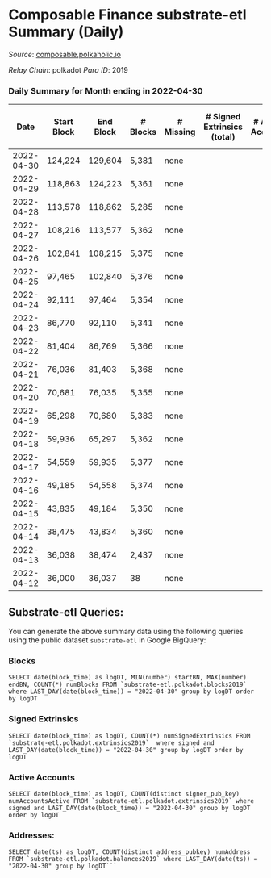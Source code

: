 # Composable Finance substrate-etl Summary (Daily)

_Source_: [composable.polkaholic.io](https://composable.polkaholic.io)

*Relay Chain*: polkadot
*Para ID*: 2019



### Daily Summary for Month ending in 2022-04-30


| Date | Start Block | End Block | # Blocks | # Missing | # Signed Extrinsics (total) | # Active Accounts | # Addresses with Balances | # Events | # Transfers | # XCM Transfers In | # XCM Transfers Out |
| ---- | ----------- | --------- | -------- | --------- | --------------------------- | ----------------- | ------------------------- | -------- | ----------- | ------------------ | ------------------- |
| 2022-04-30 | 124,224 | 129,604 | 5,381 | none  |  |  | 6 | 10,765 |   |   |   |
| 2022-04-29 | 118,863 | 124,223 | 5,361 | none  |  |  | 6 | 10,725 |   |   |   |
| 2022-04-28 | 113,578 | 118,862 | 5,285 | none  |  |  | 6 | 10,573 |   |   |   |
| 2022-04-27 | 108,216 | 113,577 | 5,362 | none  |  |  | 6 | 10,727 |   |   |   |
| 2022-04-26 | 102,841 | 108,215 | 5,375 | none  |  |  | 6 | 10,753 |   |   |   |
| 2022-04-25 | 97,465 | 102,840 | 5,376 | none  |  |  | 6 | 10,758 |   |   |   |
| 2022-04-24 | 92,111 | 97,464 | 5,354 | none  |  |  | 6 | 10,711 |   |   |   |
| 2022-04-23 | 86,770 | 92,110 | 5,341 | none  |  |  | 6 | 10,685 |   |   |   |
| 2022-04-22 | 81,404 | 86,769 | 5,366 | none  |  |  | 6 | 10,735 |   |   |   |
| 2022-04-21 | 76,036 | 81,403 | 5,368 | none  |  |  | 6 | 10,739 |   |   |   |
| 2022-04-20 | 70,681 | 76,035 | 5,355 | none  |  |  | 6 | 10,713 |   |   |   |
| 2022-04-19 | 65,298 | 70,680 | 5,383 | none  |  |  | 6 | 10,769 |   |   |   |
| 2022-04-18 | 59,936 | 65,297 | 5,362 | none  |  |  | 6 | 10,727 |   |   |   |
| 2022-04-17 | 54,559 | 59,935 | 5,377 | none  |  |  | 6 | 10,757 |   |   |   |
| 2022-04-16 | 49,185 | 54,558 | 5,374 | none  |  |  | 6 | 10,754 |   |   |   |
| 2022-04-15 | 43,835 | 49,184 | 5,350 | none  |  |  | 6 | 10,703 |   |   |   |
| 2022-04-14 | 38,475 | 43,834 | 5,360 | none  |  |  | 6 | 10,723 |   |   |   |
| 2022-04-13 | 36,038 | 38,474 | 2,437 | none  |  |  | 6 | 4,875 |   |   |   |
| 2022-04-12 | 36,000 | 36,037 | 38 | none  |  |  | 6 | 77 |   |   |   |

## Substrate-etl Queries:
You can generate the above summary data using the following queries using the public dataset `substrate-etl` in Google BigQuery:


### Blocks
```
SELECT date(block_time) as logDT, MIN(number) startBN, MAX(number) endBN, COUNT(*) numBlocks FROM `substrate-etl.polkadot.blocks2019`  where LAST_DAY(date(block_time)) = "2022-04-30" group by logDT order by logDT
```


### Signed Extrinsics
```
SELECT date(block_time) as logDT, COUNT(*) numSignedExtrinsics FROM `substrate-etl.polkadot.extrinsics2019`  where signed and LAST_DAY(date(block_time)) = "2022-04-30" group by logDT order by logDT
```


### Active Accounts
```
SELECT date(block_time) as logDT, COUNT(distinct signer_pub_key) numAccountsActive FROM `substrate-etl.polkadot.extrinsics2019` where signed and LAST_DAY(date(block_time)) = "2022-04-30" group by logDT order by logDT
```


### Addresses:
```
SELECT date(ts) as logDT, COUNT(distinct address_pubkey) numAddress FROM `substrate-etl.polkadot.balances2019` where LAST_DAY(date(ts)) = "2022-04-30" group by logDT```


